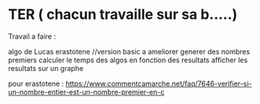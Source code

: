 # TER ( chacun travaille sur sa b.....)

Travail a faire :

algo de Lucas
erastotene //version basic a ameliorer
generer des nombres premiers
calculer le temps des algos en fonction des resultats
afficher les resultats sur un graphe

pour erastotene : https://www.commentcamarche.net/faq/7646-verifier-si-un-nombre-entier-est-un-nombre-premier-en-c